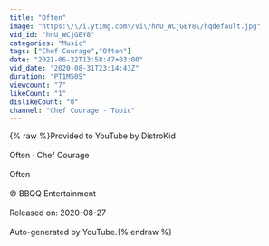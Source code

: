 ```yaml
---
title: "Often"
image: "https:\/\/i.ytimg.com\/vi\/hnU_WCjGEY8\/hqdefault.jpg"
vid_id: "hnU_WCjGEY8"
categories: "Music"
tags: ["Chef Courage","Often"]
date: "2021-06-22T13:58:47+03:00"
vid_date: "2020-08-31T23:14:43Z"
duration: "PT1M50S"
viewcount: "7"
likeCount: "1"
dislikeCount: "0"
channel: "Chef Courage - Topic"
---
```

{% raw %}Provided to YouTube by DistroKid<br /><br />Often · Chef Courage<br /><br />Often<br /><br />℗ BBQQ Entertainment<br /><br />Released on: 2020-08-27<br /><br />Auto-generated by YouTube.{% endraw %}
